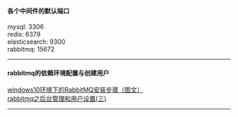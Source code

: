 #### **各个中间件的默认端口**
mysql: 3306<br/>
redis: 6379<br/>
elasticsearch: 9300<br/>
rabbitmq: 15672<br/>

<hr/>

#### **rabbitmq的依赖环境配置与创建用户**
[windows10环境下的RabbitMQ安装步骤（图文）](https://www.cnblogs.com/saryli/p/9729591.html)<br/>
[rabbitmq之后台管理和用户设置(三)](https://www.cnblogs.com/cwp-bg/p/10070467.html)<br/>

<hr/>


